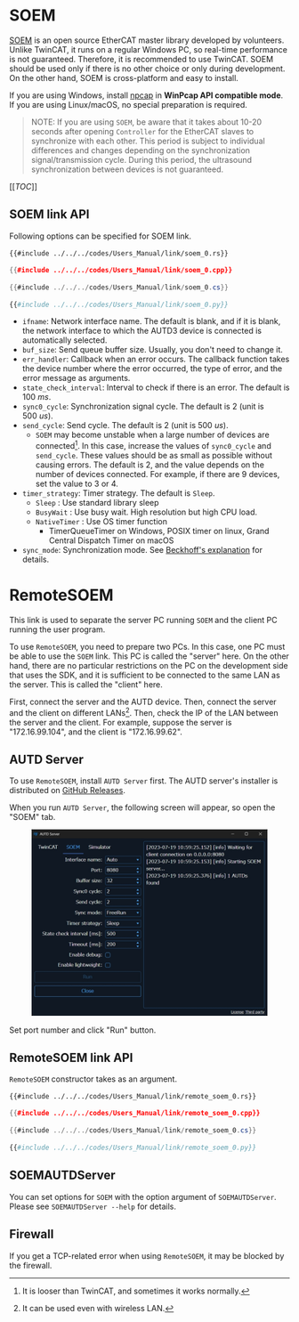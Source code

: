 # SOEM

[SOEM](https://github.com/OpenEtherCATsociety/SOEM) is an open source EtherCAT master library developed by volunteers.
Unlike TwinCAT, it runs on a regular Windows PC, so real-time performance is not guaranteed.
Therefore, it is recommended to use TwinCAT.
SOEM should be used only if there is no other choice or only during development.
On the other hand, SOEM is cross-platform and easy to install.

If you are using Windows, install [npcap](https://nmap.org/npcap/) in **WinPcap API compatible mode**.
If you are using Linux/macOS, no special preparation is required.

> NOTE: If you are using `SOEM`, be aware that it takes about 10-20 seconds after opening `Controller` for the EtherCAT slaves to synchronize with each other.
> This period is subject to individual differences and changes depending on the synchronization signal/transmission cycle.
> During this period, the ultrasound synchronization between devices is not guaranteed.

[[_TOC_]]

## SOEM link API

Following options can be specified for SOEM link.

```rust,should_panic,edition2021
{{#include ../../../codes/Users_Manual/link/soem_0.rs}}
```

```cpp
{{#include ../../../codes/Users_Manual/link/soem_0.cpp}}
```

```cs
{{#include ../../../codes/Users_Manual/link/soem_0.cs}}
```

```python
{{#include ../../../codes/Users_Manual/link/soem_0.py}}
```

- `ifname`: Network interface name. The default is blank, and if it is blank, the network interface to which the AUTD3 device is connected is automatically selected.
- `buf_size`: Send queue buffer size. Usually, you don't need to change it.
- `err_handler`: Callback when an error occurs. The callback function takes the device number where the error occurred, the type of error, and the error message as arguments.
- `state_check_interval`: Interval to check if there is an error. The default is $\SI{100}{ms}$.
- `sync0_cycle`: Synchronization signal cycle. The default is 2 (unit is $\SI{500}{us}$).
- `send_cycle`: Send cycle. The default is 2 (unit is $\SI{500}{us}$).
    - `SOEM` may become unstable when a large number of devices are connected[^fn_soem]. In this case, increase the values of `sync0_cycle` and `send_cycle`. These values should be as small as possible without causing errors. The default is 2, and the value depends on the number of devices connected. For example, if there are 9 devices, set the value to 3 or 4.
- `timer_strategy`: Timer strategy. The default is `Sleep`.
    - `Sleep`       : Use standard library sleep
    - `BusyWait`    : Use busy wait. High resolution but high CPU load.
    - `NativeTimer` : Use OS timer function
        - TimerQueueTimer on Windows, POSIX timer on linux, Grand Central Dispatch Timer on macOS
- `sync_mode`: Synchronization mode. See [Beckhoff's explanation](https://infosys.beckhoff.com/english.php?content=../content/1033/ethercatsystem/2469122443.html&id=) for details.

# RemoteSOEM

This link is used to separate the server PC running `SOEM` and the client PC running the user program.

To use `RemoteSOEM`, you need to prepare two PCs.
In this case, one PC must be able to use the `SOEM` link.
This PC is called the "server" here.
On the other hand, there are no particular restrictions on the PC on the development side that uses the SDK, and it is sufficient to be connected to the same LAN as the server.
This is called the "client" here.

First, connect the server and the AUTD device.
Then, connect the server and the client on different LANs[^fn_remote_soem].
Then, check the IP of the LAN between the server and the client.
For example, suppose the server is "172.16.99.104", and the client is "172.16.99.62".

## AUTD Server

To use `RemoteSOEM`, install `AUTD Server` first.
The AUTD server's installer is distributed on [GitHub Releases](https://github.com/shinolab/autd3-server/releases).

When you run `AUTD Server`, the following screen will appear, so open the "SOEM" tab.

<figure>
  <img src="../../fig/Users_Manual/autdserver_remotesoem.jpg"/>
</figure>

Set port number and click "Run" button.

## RemoteSOEM link API

`RemoteSOEM` constructor takes <server ip address:port> as an argument.

```rust,should_panic,edition2021
{{#include ../../../codes/Users_Manual/link/remote_soem_0.rs}}
```

```cpp
{{#include ../../../codes/Users_Manual/link/remote_soem_0.cpp}}
```

```cs
{{#include ../../../codes/Users_Manual/link/remote_soem_0.cs}}
```

```python
{{#include ../../../codes/Users_Manual/link/remote_soem_0.py}}
```

## SOEMAUTDServer

You can set options for `SOEM` with the option argument of `SOEMAUTDServer`.
Please see `SOEMAUTDServer --help` for details.

## Firewall

If you get a TCP-related error when using `RemoteSOEM`, it may be blocked by the firewall.

[^fn_soem]: It is looser than TwinCAT, and sometimes it works normally.

[^fn_remote_soem]: It can be used even with wireless LAN.
